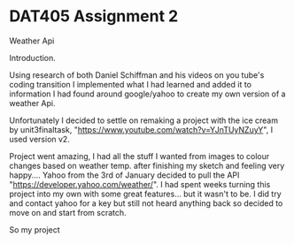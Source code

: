 # DAT405  Assignment 2

Weather Api




Introduction.

Using research of both Daniel Schiffman and his videos on you tube's coding transition
I implemented what I had learned and added it to information I had found around google/yahoo to
create my own version of a weather Api.

Unfortunately I decided to settle on remaking a project with the ice cream by unit3finaltask, "https://www.youtube.com/watch?v=YJnTUyNZuyY", I used version v2.

Project went amazing, I had all the stuff I wanted from images to colour changes based on weather temp.
after finishing my sketch and feeling very happy.... Yahoo from the 3rd of January decided to pull the API "https://developer.yahoo.com/weather/".  I had spent weeks turning this project into my own with some great features... but it wasn't to be. I did try and contact yahoo for a key but still not heard anything back so decided to move on and start from scratch.

So my project
